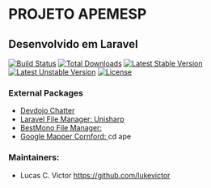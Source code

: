 # PROJETO APEMESP

## Desenvolvido em Laravel
[![Build Status](https://travis-ci.org/laravel/framework.svg)](https://travis-ci.org/laravel/framework)
[![Total Downloads](https://poser.pugx.org/laravel/framework/d/total.svg)](https://packagist.org/packages/laravel/framework)
[![Latest Stable Version](https://poser.pugx.org/laravel/framework/v/stable.svg)](https://packagist.org/packages/laravel/framework)
[![Latest Unstable Version](https://poser.pugx.org/laravel/framework/v/unstable.svg)](https://packagist.org/packages/laravel/framework)
[![License](https://poser.pugx.org/laravel/framework/license.svg)](https://packagist.org/packages/laravel/framework)


### External Packages ###

- [Devdojo Chatter](https://github.com/Maatwebsite/Laravel-Excel.git)
- [Laravel File Manager: Unisharp](https://github.com/laravel/dusk)
- [BestMono File Manager: ]()
- [Google Mapper Cornford: ]()
cd ape


### Maintainers:
* Lucas C. Victor          https://github.com/lukevictor
